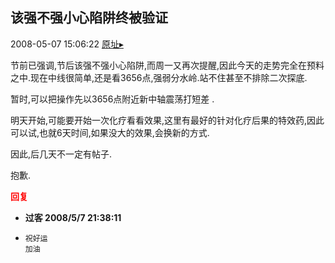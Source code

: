 ## 该强不强小心陷阱终被验证
2008-05-07 15:06:22
[原址▸](http://www.fxgan.com/chan_time/2008_01_06/1020.htm)


节前已强调,节后该强不强小心陷阱,而周一又再次提醒,因此今天的走势完全在预料之中.现在中线很简单,还是看3656点,强弱分水岭.站不住甚至不排除二次探底.

暂时,可以把操作先以3656点附近新中轴震荡打短差 .

明天开始,可能要开始一次化疗看看效果,这里有最好的针对化疗后果的特效药,因此可以试,也就6天时间,如果没大的效果,会换新的方式.

因此,后几天不一定有帖子.

抱歉.






<font color='red'>**回复**</font>


- **过客 2008/5/7 21:38:11**
- ```
  祝好运
  加油
  ```
